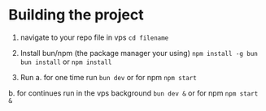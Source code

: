 # Building the project 

1. navigate to your repo file in vps
`cd filename`   

2. Install bun/npm (the package manager your using)
`npm install -g bun`
`bun install`
or
`npm install`

3. Run 
a. for one time run 
`bun dev`
or for npm
`npm start`

b. for continues run in the vps background 
`bun dev &`
or for npm
`npm start &` 
